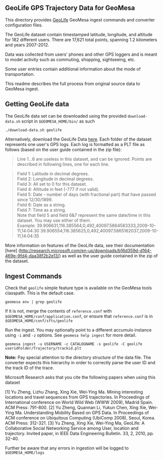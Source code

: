 ## GeoLife GPS Trajectory Data for GeoMesa

This directory provides [GeoLife](http://research.microsoft.com/en-us/projects/geolife/) GeoMesa ingest commands and converter configuration files.

The GeoLife dataset contain timestamped latitude, longitude, and altitude for 182 different users. There are 17,621 total points, spanning 1.2 kilometers and years 2007-2012.

Data was collected from users' phones and other GPS loggers and is meant to model activity such as commuting, shopping, sightseeing, etc.

Some user entries contain additional information about the mode of transportation.

This readme describes the full process from original source data to GeoMesa ingest. 

## Getting GeoLife data

The GeoLife data set can be downloaded using the provided ```download-data.sh``` script in `$GEOMESA_HOME/bin/` as such

    ./download-data.sh geolife

Alternatively, download the GeoLife Data [here](http://research.microsoft.com/en-us/downloads/b16d359d-d164-469e-9fd4-daa38f2b2e13/). Each folder of the dataset represents one user's GPS logs. Each log is formatted as a PLT file as follows (based on the user guide contained in the zip file):

> Line 1...6 are useless in this dataset, and can be ignored. Points are described in following lines, one for each line.

> Field 1: Latitude in decimal degrees.  
> Field 2: Longitude in decimal degrees.  
> Field 3: All set to 0 for this dataset.  
> Field 4: Altitude in feet (-777 if not valid).  
> Field 5: Date - number of days (with 
fractional part) that have passed since 12/30/1899.  
> Field 6: Date as a string.  
> Field 7: Time as a string.  
> Note that field 5 and field 6&7 represent the same date/time in this dataset. You may use either of them.  
> Example: 
> 39.906631,116.385564,0,492,40097.5864583333,2009-10-11,14:04:30
> 39.906554,116.385625,0,492,40097.5865162037,2009-10-11,14:04:35

More information on features of the GeoLife data, see their documentation [here] (http://research.microsoft.com/en-us/downloads/b16d359d-d164-469e-9fd4-daa38f2b2e13/) as well as the user guide contained in the zip of the dataset.


## Ingest Commands

Check that `geolife` simple feature type is available on the GeoMesa tools classpath. This is the default case.

    geomesa env | grep geolife
    
If it is not, merge the contents of `reference.conf` with `$GEOMESA_HOME/conf/application.conf`, or ensure that `reference.conf` is in `$GEOMESA_HOME/conf/sfts/geolife` 
 

Run the ingest. You may optionally point to a different accumulo instance using `-i` and `-z` options. See `geomesa help ingest` for more detail.

    geomesa ingest -u USERNAME -c CATALOGNAME -s geolife -C geolife useridFolder/Trajectory/trackid.plt

**Note:** Pay special attention to the directory structure of the data file. The converter expects this hierarchy in order to correctly parse the user ID and the track ID of the trace. 

Microsoft Research asks that you cite the following papers when using this dataset
>
[1] Yu Zheng, Lizhu Zhang, Xing Xie, Wei-Ying Ma. Mining interesting locations and travel sequences from GPS trajectories. In Proceedings of International conference on World Wild Web (WWW 2009), Madrid Spain. ACM Press: 791-800. [2] Yu Zheng, Quannan Li, Yukun Chen, Xing Xie, Wei-Ying Ma. Understanding Mobility Based on GPS Data. In Proceedings of ACM conference on Ubiquitous Computing (UbiComp 2008), Seoul, Korea. ACM Press: 312-321. [3] Yu Zheng, Xing Xie, Wei-Ying Ma, GeoLife: A Collaborative Social Networking Service among User, location and trajectory. Invited paper, in IEEE Data Engineering Bulletin. 33, 2, 2010, pp. 32-40.
>

Further be aware that any errors in ingestion will be logged to `$GEOMESA_HOME/logs`

